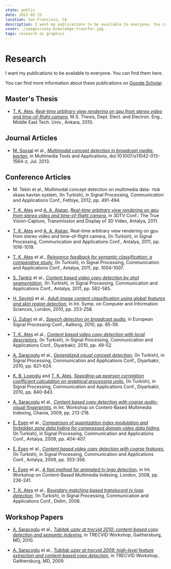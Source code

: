 ```yaml
---
state: public
date: 2022-02-15
location: San Francisco, CA
description: I want my publications to be available to everyone. You can find them here.
cover: ./images/uzay-knowledge-transfer.jpg
tags: research ai graphics
---
```


# Research

I want my publications to be available to everyone. You can find them here.

You can find more information about these publications on [Google Scholar](https://scholar.google.com/citations?user=ZdYOsOwAAAAJ).

## Master's Thesis

 - [T. K. Ates], [*Real-time arbitrary view rendering on gpu from stereo video and time-of-flight camera*](/files/research/real-time-arbitrary-view-rendering-on-gpu-from-stereo-video-and-time-of-flight-camera.pdf), M.S. Thesis, Dept. Elect. and Electron. Eng., Middle East Tech. Univ., Ankara, 2010.

## Journal Articles

 - [M. Soysal] et al., [*Multimodal concept detection in broadcast media: kavtan*](/files/research/multimodal-concept-detection-in-broadcast-media-kavtan.pdf), in Multimedia Tools and Applications, doi:10.1007/s11042-013-1564-z, Jul. 2013.

## Conference Articles

 - M. Tekin et al., Multimodal concept detection on multimedia data- rtuk skaas kavtan system, (In Turkish), in Signal Processing, Communication and Applications Conf., Fethiye, 2012, pp. 491-494.

 - [T. K. Ates] and [A. A. Alatan], [*Real-time arbitrary view rendering on gpu from stereo video and time-of-flight camera*](/files/research/real-time-arbitrary-view-rendering-on-gpu-from-stereo-video-and-time-of-flight-camera-3dtv.pdf), in 3DTV Conf.: The True Vision-Capture, Transmission and Display of 3D Video, Antalya, 2011.

 - [T. K. Ates] and [A. A. Alatan], Real-time arbitrary view rendering on gpu from stereo video and time-of-flight camera, (In Turkish), in Signal Processing, Communication and Applications Conf., Antalya, 2011, pp. 1016-1019.

 - [T. K. Ates] et al., [*Relevance feedback for semantic classification: a comparative study*](/files/research/relevance-feedback-for-semantic-classification-a-comparative-study.pdf), (In Turkish), in Signal Processing, Communication and Applications Conf., Antalya, 2011, pp. 1004-1007.

 - [S. Tankiz] et al., [*Content based video copy detection by shot segmentation*](/files/research/content-based-video-copy-detection-by-shot-segmentation.pdf), (In Turkish), in Signal Processing, Communication and Applications Conf., Antalya, 2011, pp. 582-585.

 - [H. Sevimli] et al., [*Adult image content classification using global features and skin region detection*](/files/research/adult-image-content-classification-using-global-features-and-skin-region-detection.pdf), in Int. Symp. on Computer and Information Sciences, London, 2010, pp. 253-258.

 - [Ü. Zubari] et al., [*Speech detection on broadcast audio*](/files/research/speech-detection-on-broadcast-audio.pdf), in European Signal Processing Conf., Aalborg, 2010, pp. 85-59.

 - [T. K. Ates] et al., [*Content based video copy detection with local descriptors*](/files/research/content-based-video-copy-detection-with-local-descriptors.pdf), (In Turkish), in Signal Processing, Communication and Applications Conf., Diyarbakir, 2010, pp. 49-52.

 - [A. Saracoglu] et al., [*Generalized visual concept detection*](/files/research/generalized-visual-concept-detection.pdf), (In Turkish), in Signal Processing, Communication and Applications Conf., Diyarbakir, 2010, pp. 621-624.

 - [K. B. Logoglu] and [T. K. Ates], [*Speeding-up pearson correlation coefficient calculation on graphical processing units*](/files/research/speeding-up-pearson-correlation-coefficient-calculation-on-graphical-processing-units.pdf), (In Turkish), in Signal Processing, Communication and Applications Conf., Diyarbakir, 2010, pp. 840-843.

 - [A. Saracoglu] et al., [*Content based copy detection with coarse audio-visual fingerprints*](/files/research/content-based-copy-detection-with-coarse-audio-visual-fingerprints.pdf), in Int. Workshop on Content-Based Multimedia Indexing, Chania, 2009, pp. 213-218.

 - [E. Esen] et al., [*Comparison of quantization index modulation and forbidden zone data hiding for compressed domain video data hiding*](/files/research/comparison-of-quantization-index-modulation-and-forbidden-zone-data-hiding-for-compressed-domain-video-data-hiding.pdf), (In Turkish), in Signal Processing, Communication and Applications Conf., Antalya, 2009, pp. 404-407.

 - [E. Esen] et al., [*Content based video copy detection with coarse features*](/files/research/content-based-video-copy-detection-with-coarse-features.pdf), (In Turkish), in Signal Processing, Communication and Applications Conf., Antalya, 2009, pp. 353-356.

 - [E. Esen] et al., [*A fast method for animated tv logo detection*](/files/research/a-fast-method-for-animated-tv-logo-detection.pdf), in Int. Workshop on Content-Based Multimedia Indexing, London, 2008, pp. 236-241.

 - [T. K. Ates] et al., [*Boundary matching based translucent tv logo detection*](/files/research/boundary-matching-based-translucent-tv-logo-detection.pdf), (In Turkish), in Signal Processing, Communication and Applications Conf., Didim, 2008.

## Workshop Papers

 - [A. Saracoglu] et al., [*Tubitak uzay at trecvid 2010: content-based copy detection and semantic indexing*](/files/research/tubitak-uzay-at-trecvid-2010-content-based-copy-detection-and-semantic-indexing.pdf), in TRECVID Workshop, Gaithersburg, MD, 2010.

 - [A. Saracoglu] et al., [*Tubitak uzay at trecvid 2009: high-level feature extraction and content-based copy detection*](/files/research/tubitak-uzay-at-trecvid-2009-high-level-feature-extraction-and-content-based-copy-detection.pdf), in TRECVID Workshop, Gaithersburg, MD, 2009.

[T. K. Ates]: /
[A. A. Alatan]: https://eee.metu.edu.tr/personel/aydin-alatan
[E. Esen]: https://www.linkedin.com/in/ersin-esen-8b99051a0/
[A. Saracoglu]: https://www.linkedin.com/in/ahmetsaracoglu/
[M. Soysal]: https://www.linkedin.com/in/medeni-soysal-25974643/
[K. B. Logoglu]: https://www.linkedin.com/in/berkerlogoglu/
[Ü. Zubari]: https://www.linkedin.com/in/%C3%BCnal-zubari-768a60b8/
[H. Sevimli]: https://www.linkedin.com/in/hakan-sevimli/
[S. Tankiz]: https://www.linkedin.com/in/seda-tankiz-8454b53b/
